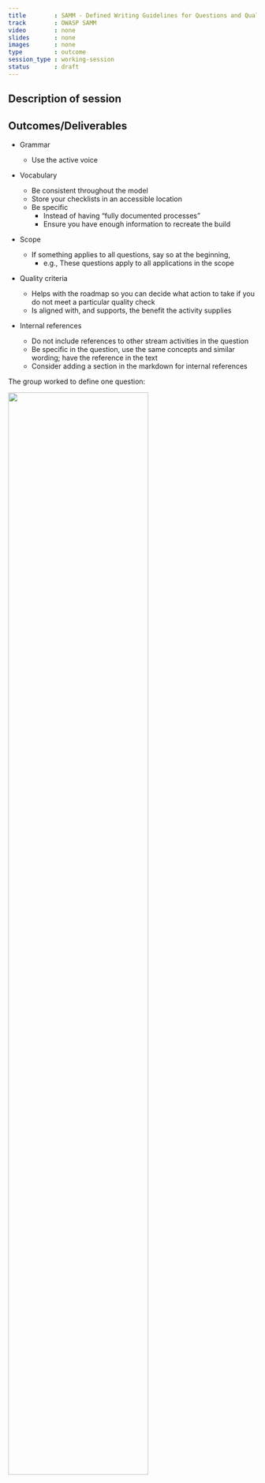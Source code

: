 ```yaml
---
title        : SAMM - Defined Writing Guidelines for Questions and Quality Criteria
track        : OWASP SAMM
video        : none
slides       : none
images       : none
type         : outcome
session_type : working-session         
status       : draft  
---
```


## Description of session

## Outcomes/Deliverables 
              
 * Grammar
   * Use the active voice
   
* Vocabulary 
   * Be consistent throughout the model
   * Store your checklists in an accessible location 
   * Be specific
        * Instead of  having “fully documented processes”
        * Ensure you have enough information to recreate the build
 * Scope
   * If something applies to all questions, say so at the beginning, 
        * e.g., These questions apply to all applications in the scope

* Quality criteria
   * Helps with the roadmap so you can decide what action to take if you do not meet a particular quality check
   * Is aligned with, and supports, the benefit the activity supplies
   
* Internal references 
   * Do not include references to other stream activities in the question 
   * Be specific in the question, use the same concepts and similar wording; have the reference in the text
   * Consider adding a section in the markdown for internal references
   
   
The group worked to define one question:

<img src="https://user-images.githubusercontent.com/22427294/59033761-57567580-8861-11e9-971d-11ccf8414be7.png" width="75%">

